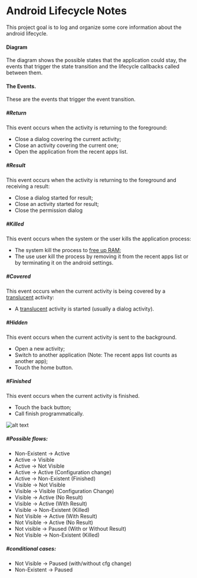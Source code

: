 # Android Lifecycle Notes

This project goal is to log and organize some core information about the android lifecycle.

#### Diagram
The diagram shows the possible states that the application could stay, the events that trigger the state transition and the lifecycle callbacks called between them.

#### The Events.
These are the events that trigger the event transition.

##### \#Return
This event occurs when the activity is returning to the foreground:
* Close a dialog covering the current activity;
* Close an activity covering the current one;
* Open the application from the recent apps list.


##### \#Result
This event occurs when the activity is returning to the foreground and receiving a result:
* Close a dialog started for result;
* Close an activity started for result;
* Close the permission dialog


##### \#Killed
This event occurs when the system or the user kills the application process:
* The system kill the process to [free up RAM](https://developer.android.com/guide/components/activities/activity-lifecycle.html#asem);
* The use user kill the process by removing it from the recent apps list or by terminating it on the android settings.


##### \#Covered
This event occurs when the current activity is being covered by a [translucent](https://developer.android.com/reference/android/R.styleable.html#Theme_windowIsTranslucent) activity:
* A [translucent](https://developer.android.com/reference/android/R.styleable.html#Theme_windowIsTranslucent)  activity is started (usually a dialog activity).


##### \#Hidden
This event occurs when the current activity is sent to the background.
* Open a new activity;
* Switch to another application (Note: The recent apps list counts as another app);
* Touch the home button.


##### \#Finished
This event occurs when the current activity is finished.
* Touch the back button;
* Call finish programmatically.

![alt text](/doc/Lifecycle.png "Android Lifecycle")

##### \#Possible flows:

* Non-Existent -> Active
* Active -> Visible
* Active -> Not Visible
* Active -> Active (Configuration change)
* Active -> Non-Existent (Finished)
* Visible -> Not Visible
* Visible -> Visible (Configuration Change)
* Visible -> Active (No Result)
* Visible -> Active (With Result)
* Visible -> Non-Existent (Killed)
* Not Visible -> Active (With Result)
* Not Visible -> Active (No Result)
* Not visible -> Paused (With or Without Result)
* Not Visible -> Non-Existent (Killed)

##### \#conditional cases:
* Not Visible -> Paused (with/without cfg change)
* Non-Existent -> Paused

